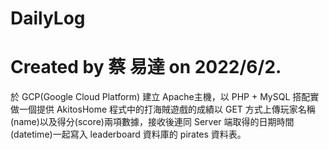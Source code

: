 # DailyLog
# Created by 蔡 易達 on 2022/6/2.


於 GCP(Google Cloud Platform) 建立 Apache主機，以 PHP + MySQL 搭配實做一個提供 AkitosHome 程式中的打海賊遊戲的成績以 GET 方式上傳玩家名稱(name)以及得分(score)兩項數據，接收後連同 Server 端取得的日期時間(datetime)一起寫入 leaderboard 資料庫的 pirates 資料表。
